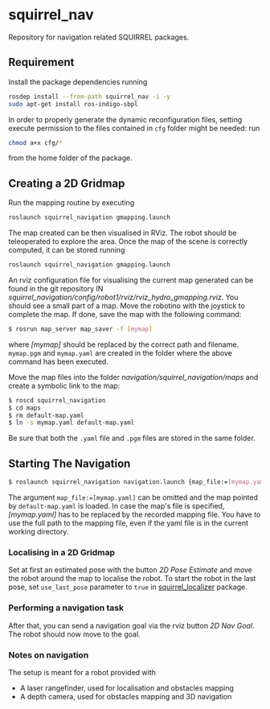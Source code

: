 squirrel_nav
============

Repository for navigation related SQUIRREL packages.

## Requirement

Install the package dependencies running
```bash
rosdep install --from-path squirrel_nav -i -y
sudo apt-get install ros-indigo-sbpl
```

In order to properly generate the dynamic reconfiguration files,
setting execute permission to the files contained in `cfg` folder
might be needed: run
```bash
chmod a+x cfg/*	
```
from the home folder of the package.

## Creating a 2D Gridmap

Run the mapping routine by executing

```bash
roslaunch squirrel_navigation gmapping.launch 
``` 

The map created can be then visualised in RViz. The robot should be
teleoperated to explore the area. Once the map of the scene is
correctly computed, it can be stored running

```bash
roslaunch squirrel_navigation gmapping.launch
```

An rviz configuration file for visualising the current map generated
can be found in the git repository IN
*squirrel_navigation/config/robot1/rviz/rviz_hydro_gmapping.rviz*.
You should see a small part of a map.  Move the robotino with the
joystick to complete the map.  If done, save the map with the
following command:

```bash 
$ rosrun map_server map_saver -f [mymap] 
``` 

where *[mymap]* should be replaced by the correct path and filename.
`mymap.pgm` and `mymap.yaml` are created in the folder where the above
command has been executed.

Move the map files into the folder
*navigation/squirrel_navigation/maps* and create a symbolic link to
the map:
```bash
$ roscd squirrel_navigation
$ cd maps
$ rm default-map.yaml
$ ln -s mymap.yaml default-map.yaml
```
Be sure that both the `.yaml` file and `.pgm` files are stored
in the same folder.

## Starting The Navigation

```bash
$ roslaunch squirrel_navigation navigation.launch {map_file:=[mymap.yaml]}
```

The argument `map_file:=[mymap.yaml]` can be omitted and the map
pointed by `default-map.yaml` is loaded. In case the map's file is
specified, *[mymap.yaml]* has to be replaced by the recorded mapping
file.  You have to use the full path to the mapping file, even if the
yaml file is in the current working directory.

### Localising in a 2D Gridmap

Set at first an estimated pose with the button *2D Pose Estimate* and
move the robot around the map to localise the robot. To start the
robot in the last pose, set `use_last_pose` parameter to `true` in
[squirrel_localizer](https://github.com/squirrel-project/squirrel_nav/tree/indigo_dev/squirrel_2d_localizer)
package.

### Performing a navigation task

After that, you can send a navigation goal via the rviz button *2D Nav Goal*.
The robot should now move to the goal.

### Notes on navigation

The setup is meant for a robot provided with 
- A laser rangefinder, used for localisation and obstacles mapping
- A depth camera, used for obstacles mapping and 3D navigation

